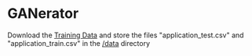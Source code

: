 # GANerator

Download the [Training Data](https://www.kaggle.com/competitions/home-credit-default-risk/data?select=application_train.csv) and store the files "application_test.csv" and "application_train.csv" in the [/data](/data) directory
